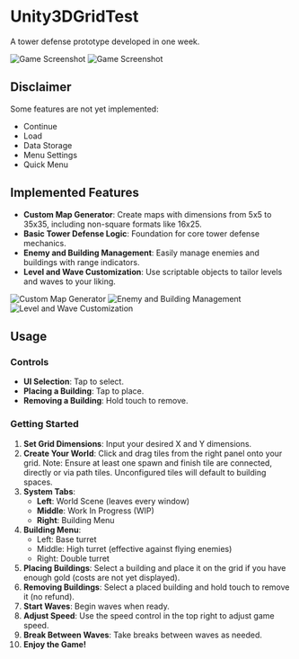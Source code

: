 # Unity3DGridTest

A tower defense prototype developed in one week.

![Game Screenshot](https://github.com/itismarcii/Unity3DGridTest/assets/58007324/d1fc076f-1b93-4173-96e2-21f7172c7e0a)
![Game Screenshot](https://github.com/itismarcii/Unity3DGridTest/assets/58007324/4c0cda90-fa96-4901-8e4c-a563c279f5b7)

## Disclaimer
Some features are not yet implemented:
- Continue
- Load
- Data Storage
- Menu Settings
- Quick Menu

## Implemented Features
- **Custom Map Generator**: Create maps with dimensions from 5x5 to 35x35, including non-square formats like 16x25.
- **Basic Tower Defense Logic**: Foundation for core tower defense mechanics.
- **Enemy and Building Management**: Easily manage enemies and buildings with range indicators.
- **Level and Wave Customization**: Use scriptable objects to tailor levels and waves to your liking.

![Custom Map Generator](https://github.com/itismarcii/Unity3DGridTest/assets/58007324/3afde358-16eb-4d0e-93fa-ff8259780ef9)
![Enemy and Building Management](https://github.com/itismarcii/Unity3DGridTest/assets/58007324/9036f0b0-8999-482b-bb65-38b1ab560d9f)
![Level and Wave Customization](https://github.com/itismarcii/Unity3DGridTest/assets/58007324/9d8940cb-57b5-4cab-85fc-4b14dc31af94)

## Usage
### Controls
- **UI Selection**: Tap to select.
- **Placing a Building**: Tap to place.
- **Removing a Building**: Hold touch to remove.

### Getting Started
1. **Set Grid Dimensions**: Input your desired X and Y dimensions.
2. **Create Your World**: Click and drag tiles from the right panel onto your grid. Note: Ensure at least one spawn and finish tile are connected, directly or via path tiles. Unconfigured tiles will default to building spaces.
3. **System Tabs**: 
    - **Left**: World Scene (leaves every window)
    - **Middle**: Work In Progress (WIP)
    - **Right**: Building Menu
4. **Building Menu**: 
    - Left: Base turret
    - Middle: High turret (effective against flying enemies)
    - Right: Double turret
5. **Placing Buildings**: Select a building and place it on the grid if you have enough gold (costs are not yet displayed).
6. **Removing Buildings**: Select a placed building and hold touch to remove it (no refund).
7. **Start Waves**: Begin waves when ready.
8. **Adjust Speed**: Use the speed control in the top right to adjust game speed.
9. **Break Between Waves**: Take breaks between waves as needed.
10. **Enjoy the Game!**
